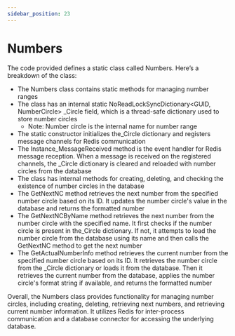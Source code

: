 ```yaml
---
sidebar_position: 23
---
```

# Numbers

The code provided defines a static class called Numbers. Here’s a breakdown of the class:

- The Numbers class contains static methods for managing number ranges
- The class has an internal static NoReadLockSyncDictionary<GUID, NumberCircle> _Circle field, which is a thread-safe dictionary used to store number circles
  - Note: Number circle is the internal name for number range
- The static constructor initializes the_Circle dictionary and registers message channels for Redis communication
- The Instance_MessageReceived method is the event handler for Redis message reception. When a message is received on the registered channels, the _Circle dictionary is cleared and reloaded with number circles from the database
- The class has internal methods for creating, deleting, and checking the existence of number circles in the database
- The GetNextNC method retrieves the next number from the specified number circle based on its ID. It updates the number circle's value in the database and returns the formatted number
- The GetNextNCByName method retrieves the next number from the number circle with the specified name. It first checks if the number circle is present in the_Circle dictionary. If not, it attempts to load the number circle from the database using its name and then calls the GetNextNC method to get the next number
- The GetActualNumberInfo method retrieves the current number from the specified number circle based on its ID. It retrieves the number circle from the _Circle dictionary or loads it from the database. Then it retrieves the current number from the database, applies the number circle's format string if available, and returns the formatted number

Overall, the Numbers class provides functionality for managing number circles, including creating, deleting, retrieving next numbers, and retrieving current number information. It utilizes Redis for inter-process communication and a database connector for accessing the underlying database.
